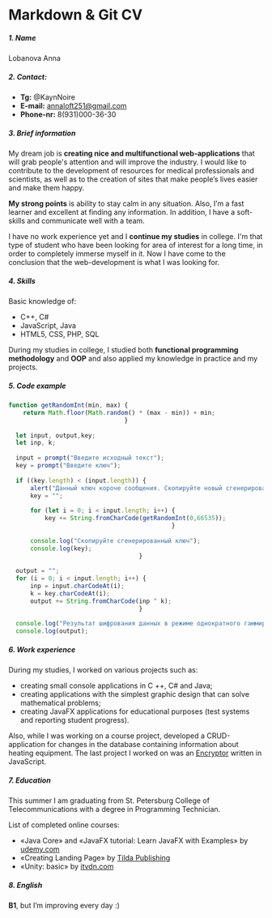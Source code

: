 # Markdown & Git СV

##### 1.    Name

Lobanova Anna
##### 2.  Contact:
- **Tg:**  @KaynNoire
- **E-mail:** annaloft251@gmail.com
- **Phone-nr:** 8(931)000-36-30

##### 3.    Brief information
My dream job is **creating nice and multifunctional web-applications** that will grab people's attention and will improve the industry. I would like to contribute to the development of resources for medical professionals and scientists, as well as to the creation of sites that make people’s lives easier and make them happy.

**My strong points** is ability to stay calm in any situation. Also, I’m a fast learner and excellent at finding any information. In addition, I have  a soft-skills and communicate well with a team.

I have no work experience yet and I **continue my studies** in college. I'm that type of student who have been looking for area of interest for a long time, in order to completely immerse myself in it. Now I have come to the conclusion that the web-development is what I was looking for.

##### 4.    Skills

Basic knowledge of:
- C++, C#
-	JavaScript, Java
- HTML5, CSS, PHP, SQL
    
During my studies in college, I studied both **functional programming methodology** and **OOP** and also applied my knowledge in practice and my projects.

##### 5.    Сode example 

```javascript 
function getRandomInt(min, max) {
    return Math.floor(Math.random() * (max - min)) + min;
                                }
  
  let input, output,key;
  let inp, k;
  
  input = prompt("Введите исходный текст");
  key = prompt("Введите ключ");
  
  if ((key.length) < (input.length)) {
      alert("Данный ключ короче сообщения. Скопируйте новый сгенерированный ключ из консоли.");
      key = "";
  
      for (let i = 0; i < input.length; i++) {
          key += String.fromCharCode(getRandomInt(0,66535));
                                             }
                                             
      console.log("Скопируйте сгенерированный ключ");
      console.log(key);
                                    }	
  
  output = "";
  for (i = 0; i < input.length; i++) {
      inp = input.charCodeAt(i);
      k = key.charCodeAt(i);
      output += String.fromCharCode(inp ^ k); 
                                    }
  
  console.log("Результат шифрования данных в режиме однократного гаммирования");
  console.log(output);
  ```


##### 6.	Work experience
During my studies, I worked on various projects such as:
+ creating small console applications in C ++, C# and Java;
+ creating applications with the simplest graphic design that can solve mathematical problems;
+  creating JavaFX applications for educational purposes (test systems and reporting student progress).

 Also, while I was working on a course project, developed a CRUD-application for changes in the database containing information about heating equipment.
The last project I worked on was an [Encryptor](https://github.com/SPbCT-LobanovaAnna/SPbCT-LobanovaAnnaYurevna) written in JavaScript.

##### 7.	Education
This summer I am graduating from St. Petersburg College of Telecommunications with a degree in Programming Technician.

List of completed online courses:
- «Java Core» and «JavaFX tutorial: Learn JavaFX with Examples» by [udemy.com](https://www.udemy.com/)
- «Creating Landing Page» by [Tilda Publishing](https://tilda.education/landing-page-course)
- «Unity: basic» by [itvdn.com](https://itvdn.com)

##### 8.     English
**B1**, but I’m improving every day :)


